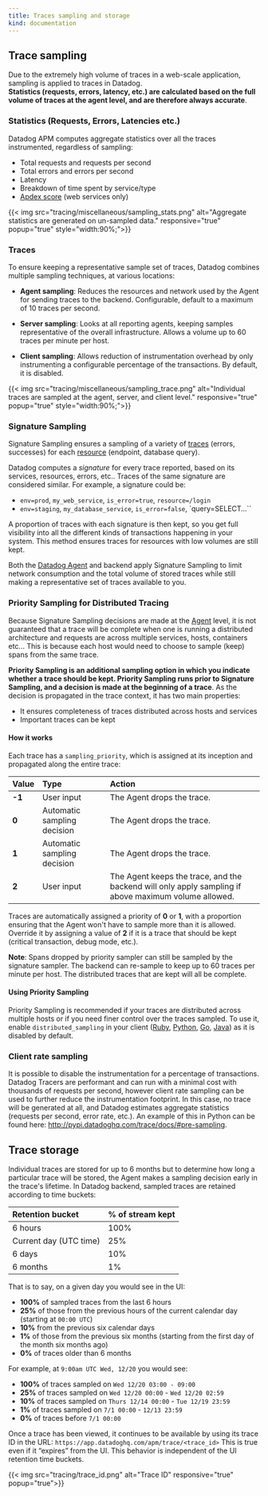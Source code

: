 ```yaml
---
title: Traces sampling and storage
kind: documentation
---
```


## Trace sampling 

Due to the extremely high volume of traces in a web-scale application, sampling is applied to traces in Datadog.  
**Statistics (requests, errors, latency, etc.) are calculated based on the full volume of traces at the agent level, and are therefore always accurate**.

### Statistics (Requests, Errors, Latencies etc.)

Datadog APM computes aggregate statistics over all the traces instrumented, regardless of sampling:

* Total requests and requests per second
* Total errors and errors per second
* Latency
* Breakdown of time spent by service/type
* [Apdex score](/tracing/faq/how-to-configure-an-apdex-for-your-traces-with-datadog-apm) (web services only)

{{< img src="tracing/miscellaneous/sampling_stats.png" alt="Aggregate statistics are generated on un-sampled data." responsive="true" popup="true" style="width:90%;">}}

### Traces

To ensure keeping a representative sample set of traces, Datadog combines multiple sampling techniques, at various locations: 

* **Agent sampling**: Reduces the resources and network used by the Agent for sending traces to the backend. Configurable, default to a maximum of 10 traces per second.

* **Server sampling**: Looks at all reporting agents, keeping samples representative of the overall infrastructure. Allows a volume up to 60 traces per minute per host.

* **Client sampling**: Allows reduction of instrumentation overhead by only instrumenting a configurable percentage of the transactions. By default, it is disabled.

{{< img src="tracing/miscellaneous/sampling_trace.png" alt="Individual traces are sampled at the agent, server, and client level." responsive="true" popup="true" style="width:90%;">}}

### Signature Sampling

Signature Sampling ensures a sampling of a variety of [traces](/tracing/services/trace) (errors, successes) for each [resource](/tracing/services/resource) (endpoint, database query).  

Datadog computes a *signature* for every trace reported, based on its services, resources, errors, etc.. Traces of the same signature are considered similar. For example, a signature could be:

* `env=prod`, `my_web_service`, `is_error=true`, `resource=/login`
* `env=staging`, `my_database_service`, `is_error=false`, `query=SELECT…``

A proportion of traces with each signature is then kept, so you get full visibility into all the different kinds of transactions happening in your system. This method ensures traces for resources with low volumes are still kept.  

Both the [Datadog Agent](/agent) and backend apply Signature Sampling to limit network consumption and the total volume of stored traces while still making a representative set of traces available to you.

### Priority Sampling for Distributed Tracing 

Because Signature Sampling decisions are made at the [Agent](/agent) level, it is not guaranteed that a trace will be complete when one is running a distributed architecture and requests are across multiple services, hosts, containers etc... This is because each host would need to choose to sample (keep) spans from the same trace.  

**Priority Sampling is an additional sampling option in which you indicate whether a trace should be kept. Priority Sampling runs prior to Signature Sampling, and a decision is made at the beginning of a trace**. As the decision is propagated in the trace context, it has two main properties:

* It ensures completeness of traces distributed across hosts and services
* Important traces can be kept

#### How it works

Each trace has a `sampling_priority`, which is assigned at its inception and propagated along the entire trace:

| Value      |  Type | Action|
| :--------------------- | :---------------- | :----------|
|**-1**|User input| The Agent drops the trace. |
|**0**|Automatic sampling decision| The Agent drops the trace. |
|**1**|Automatic sampling decision| The Agent drops the trace. |
|**2**|User input| The Agent keeps the trace, and the backend will only apply sampling if above maximum volume allowed. |

Traces are automatically assigned a priority of **0** or **1**, with a proportion ensuring that the Agent won't have to sample more than it is allowed.  Override it by assigning a value of **2** if it is a trace that should be kept (critical transaction, debug mode, etc.).  

**Note**: Spans dropped by priority sampler can still be sampled by the signature sampler. The backend can re-sample to keep up to 60 traces per minute per host. The distributed traces that are kept will all be complete. 

#### Using Priority Sampling

Priority Sampling is recommended if your traces are distributed across multiple hosts or if you need finer control over the traces sampled. To use it, enable `distributed_sampling` in your client ([Ruby](http://www.rubydoc.info/gems/ddtrace/#Priority_sampling), [Python](http://pypi.datadoghq.com/trace/docs/#priority-sampling), [Go](https://godoc.org/github.com/DataDog/dd-trace-go/tracer#Span.SetSamplingPriority), [Java](https://docs.datadoghq.comtracing/languages/java/#sampling-distributed-tracing)) as it is disabled by default.

### Client rate sampling

It is possible to disable the instrumentation for a percentage of transactions. Datadog Tracers are performant and can run with a minimal cost with thousands of requests per second, however client rate sampling can be used to further reduce the instrumentation footprint. In this case, no trace will be generated at all, and Datadog estimates aggregate statistics (requests per second, error rate, etc.). An example of this in Python can be found here: http://pypi.datadoghq.com/trace/docs/#pre-sampling.

## Trace storage

Individual traces are stored for up to 6 months but to determine how long a particular trace will be stored, the Agent makes a sampling decision early in the trace's lifetime. In Datadog backend, sampled traces are retained according to time buckets:

| Retention bucket       |  % of stream kept |
| :--------------------- | :---------------- |
| 6 hours                |              100% |
| Current day (UTC time) |               25% |
| 6 days                 |               10% |
| 6 months               |                1% |


That is to say, on a given day you would see in the UI:

* **100%** of sampled traces from the last 6 hours
* **25%** of those from the previous hours of the current calendar day (starting at `00:00 UTC`)
* **10%** from the previous six calendar days
* **1%** of those from the previous six months (starting from the first day of the month six months ago)
* **0%** of traces older than 6 months


For example, at `9:00am UTC Wed, 12/20` you would see:

* **100%** of traces sampled on `Wed 12/20 03:00 - 09:00`
* **25%** of traces sampled on `Wed 12/20 00:00` - `Wed 12/20 02:59`
* **10%** of traces sampled on `Thurs 12/14 00:00` - `Tue 12/19 23:59`
* **1%** of traces sampled on `7/1 00:00` - `12/13 23:59`
* **0%** of traces before `7/1 00:00`


Once a trace has been viewed, it continues to be available by using its trace ID in the URL: `https://app.datadoghq.com/apm/trace/<trace_id>` This is true even if it “expires” from the UI. This behavior is independent of the UI retention time buckets.

{{< img src="tracing/trace_id.png" alt="Trace ID" responsive="true" popup="true">}}